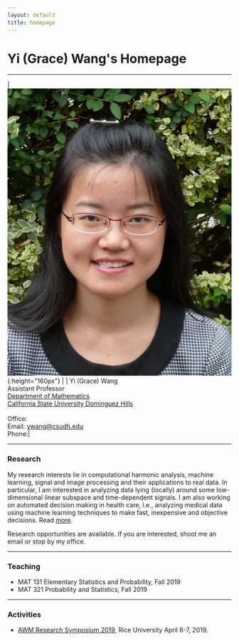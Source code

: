 ```yaml
---
layout: default
title: homepage
---
```


# Yi (Grace) Wang's Homepage

---

|![bio](bioYWang.png){:height="160px"} |           | Yi (Grace) Wang<br>Assistant Professor<br>[Department of Mathematics](https://math.csudh.edu/)<br>[California State University Dominguez Hills](https://www.csudh.edu/)<br>  <br>Office: <br>Email: ywang@csudh.edu <br>Phone:|

---

### Research
My research interests lie in computational harmonic analysis, machine learning,
signal and image processing and their applications to real data. 
In particular, I am interested in analyzing data lying (locally) around some low-dimensional
linear subspace and time-dependent signals. I am also working on automated decision making in health care, i.e., analyzing medical data using machine learning techniques to make fast, inexpensive and objective decisions. Read [more](research).

Research opportunities are available. If you are interested, shoot me an email or stop by my office.

---

### Teaching
- MAT 131 Elementary Statistics and Probability, Fall 2019
- MAT 321 Probability and Statistics, Fall 2019


---

### Activities
- [AWM Research Symposium 2019](https://sites.google.com/site/awmmath/home/RS17/RS19), Rice University April 6-7, 2019. 
